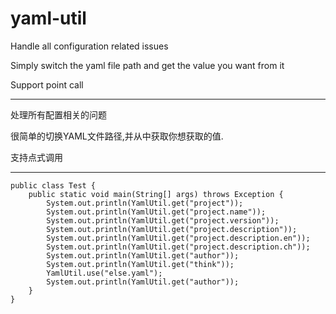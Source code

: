 # yaml-util
Handle all configuration related issues


Simply switch the yaml file path and get the value you want from it

Support point call

-----------------------------------------------------------------------------

处理所有配置相关的问题

很简单的切换YAML文件路径,并从中获取你想获取的值.

支持点式调用

-----------------------------------------------------------------------------

```$xslt
public class Test {
	public static void main(String[] args) throws Exception {
		System.out.println(YamlUtil.get("project"));
		System.out.println(YamlUtil.get("project.name"));
		System.out.println(YamlUtil.get("project.version"));
		System.out.println(YamlUtil.get("project.description"));
		System.out.println(YamlUtil.get("project.description.en"));
		System.out.println(YamlUtil.get("project.description.ch"));
		System.out.println(YamlUtil.get("author"));
		System.out.println(YamlUtil.get("think"));
		YamlUtil.use("else.yaml");
		System.out.println(YamlUtil.get("author"));
	}
}

```
